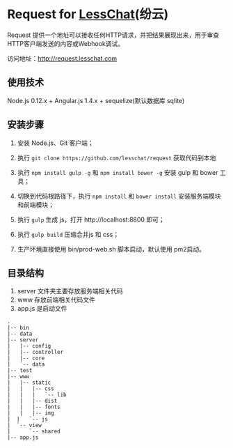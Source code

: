 # Request for [LessChat](https://lesschat.com)(纷云)

Request 提供一个地址可以接收任何HTTP请求，并把结果展现出来，用于审查HTTP客户端发送的内容或Webhook调试。

访问地址：http://request.lesschat.com

## 使用技术

Node.js 0.12.x + Angular.js 1.4.x + sequelize(默认数据库 sqlite)

## 安装步骤

1. 安装 Node.js、Git 客户端；

1. 执行 `git clone https://github.com/lesschat/request` 获取代码到本地

1. 执行 `npm install gulp -g` 和 `npm install bower -g` 安装 gulp 和 bower 工具；

1. 切换到代码根路径下，执行 `npm install` 和 `bower install` 安装服务端模块和前端模块；

1. 执行 `gulp` 生成 js，打开 http://localhost:8800 即可；

1. 执行 `gulp build` 压缩合并js 和 css；

1. 生产环境直接使用 bin/prod-web.sh 脚本启动，默认使用 pm2启动。


## 目录结构

1. server 文件夹主要存放服务端相关代码
1. www 存放前端相关代码文件
1. app.js 是启动文件

```
.
|-- bin
|-- data
|-- server
|   |-- config
|   |-- controller
|   |-- core
|   `-- data
|-- test
|-- www
|   |-- static
|   |   |-- css
|   |   |   `-- lib
|   |   |-- dist
|   |   |-- fonts
|   |   |-- img
|  |   `-- js
|  `-- view
|      `-- shared
|-- app.js
```
